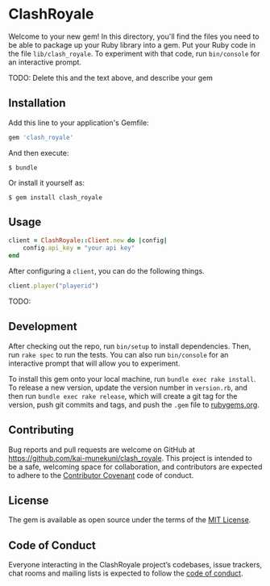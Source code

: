# ClashRoyale

Welcome to your new gem! In this directory, you'll find the files you need to be able to package up your Ruby library into a gem. Put your Ruby code in the file `lib/clash_royale`. To experiment with that code, run `bin/console` for an interactive prompt.

TODO: Delete this and the text above, and describe your gem

## Installation

Add this line to your application's Gemfile:

```ruby
gem 'clash_royale'
```

And then execute:

    $ bundle

Or install it yourself as:

    $ gem install clash_royale

## Usage

```ruby
client = ClashRoyale::Client.new do |config|
    config.api_key = "your api key"
end
```

After configuring a `client`, you can do the following things.

```ruby
client.player("playerid")
```

TODO:

## Development

After checking out the repo, run `bin/setup` to install dependencies. Then, run `rake spec` to run the tests. You can also run `bin/console` for an interactive prompt that will allow you to experiment.

To install this gem onto your local machine, run `bundle exec rake install`. To release a new version, update the version number in `version.rb`, and then run `bundle exec rake release`, which will create a git tag for the version, push git commits and tags, and push the `.gem` file to [rubygems.org](https://rubygems.org).

## Contributing

Bug reports and pull requests are welcome on GitHub at https://github.com/kai-munekuni/clash_royale. This project is intended to be a safe, welcoming space for collaboration, and contributors are expected to adhere to the [Contributor Covenant](http://contributor-covenant.org) code of conduct.

## License

The gem is available as open source under the terms of the [MIT License](https://opensource.org/licenses/MIT).

## Code of Conduct

Everyone interacting in the ClashRoyale project’s codebases, issue trackers, chat rooms and mailing lists is expected to follow the [code of conduct](https://github.com/[USERNAME]/clash_royale/blob/master/CODE_OF_CONDUCT.md).
